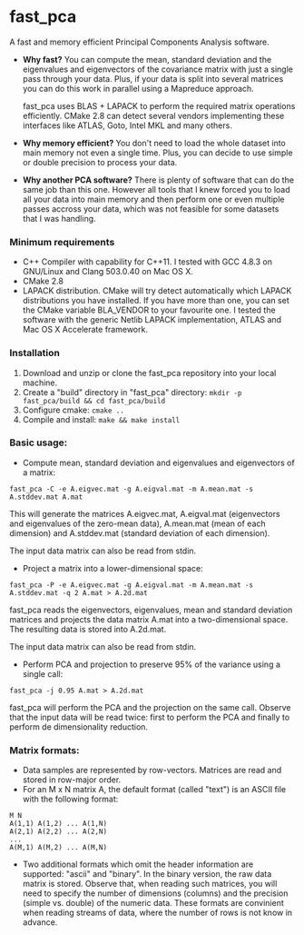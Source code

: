 fast_pca
========

A fast and memory efficient Principal Components Analysis software.

- **Why fast?**
  You can compute the mean, standard deviation and the eigenvalues and
  eigenvectors of the covariance matrix with just a single pass through
  your data. Plus, if your data is split into several matrices you
  can do this work in parallel using a Mapreduce approach.

  fast_pca uses BLAS + LAPACK to perform the required matrix operations
  efficiently. CMake 2.8 can detect several vendors implementing these 
  interfaces like ATLAS, Goto, Intel MKL and many others.


- **Why memory efficient?**
  You don't need to load the whole dataset into main memory not even a
  single time. Plus, you can decide to use simple or double precision to
  process your data.


- **Why another PCA software?**
  There is plenty of software that can do the same job than this
  one. However all tools that I knew forced you to load all your data
  into main memory and then perform one or even multiple passes accross
  your data, which was not feasible for some datasets that I was handling.


### Minimum requirements
- C++ Compiler with capability for C++11. I tested with GCC 4.8.3 on 
GNU/Linux and Clang 503.0.40 on Mac OS X.
- CMake 2.8
- LAPACK distribution. CMake will try detect automatically which LAPACK 
distributions you have installed. If you have more than one, you can set 
the CMake variable BLA_VENDOR to your favourite one. I tested the software 
with the generic Netlib LAPACK implementation, ATLAS and 
Mac OS X Accelerate framework.

### Installation
1. Download and unzip or clone the fast_pca repository into your 
local machine.
2. Create a "build" directory in "fast_pca" directory: 
```mkdir -p fast_pca/build && cd fast_pca/build```
3. Configure cmake: 
```cmake ..```
4. Compile and install:
```make && make install```


### Basic usage:
- Compute mean, standard deviation and eigenvalues and eigenvectors of a
matrix:
```
fast_pca -C -e A.eigvec.mat -g A.eigval.mat -m A.mean.mat -s A.stddev.mat A.mat
```
This will generate the matrices A.eigvec.mat, A.eigval.mat (eigenvectors
and eigenvalues of the zero-mean data), A.mean.mat (mean of each 
dimension) and A.stddev.mat (standard deviation of each dimension).

The input data matrix can also be read from stdin.

- Project a matrix into a lower-dimensional space:
```
fast_pca -P -e A.eigvec.mat -g A.eigval.mat -m A.mean.mat -s A.stddev.mat -q 2 A.mat > A.2d.mat
``` 
fast_pca reads the eigenvectors, eigenvalues, mean and standard deviation
matrices and projects the data matrix A.mat into a two-dimensional space.
The resulting data is stored into A.2d.mat.

The input data matrix can also be read from stdin.

- Perform PCA and projection to preserve 95% of the variance using a
single call:
```
fast_pca -j 0.95 A.mat > A.2d.mat
```
fast_pca will perform the PCA and the projection on the same call.
Observe that the input data will be read twice: first to perform the PCA
and finally to perform de dimensionality reduction.


### Matrix formats:
- Data samples are represented by row-vectors. Matrices are read and 
stored in row-major order.
- For an M x N matrix A, the default format (called "text") is an ASCII 
file with the following format:
```
M N
A(1,1) A(1,2) ... A(1,N)
A(2,1) A(2,2) ... A(2,N)
...
A(M,1) A(M,2) ... A(M,N)
```
- Two additional formats which omit the header information are supported: 
"ascii" and "binary". In the binary version, the raw data matrix is stored. 
Observe that, when reading such matrices, you will need to specify the 
number of dimensions (columns) and the precision (simple vs. double) of 
the numeric data. These formats are convinient when reading streams of 
data, where the number of rows is not know in advance.
